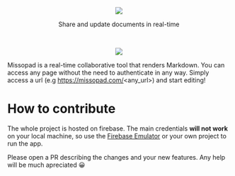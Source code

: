 <p align="center">
    <img src="https://imgur.com/UOlIAJE.png">
    <p align="center">
        Share and update documents in real-time
    </p>
</p>

<br>

<p align="center">
    <img src="https://imgur.com/xkSOFsC.png">
</p>

Missopad is a real-time collaborative tool that renders Markdown. You can access any page without the need to authenticate in any way. Simply access a url (e.g https://missopad.com/<any_url>) and start editing!

# How to contribute

The whole project is hosted on firebase. The main credentials **will not work** on your local machine, so use the [Firebase Emulator](https://firebase.google.com/docs/emulator-suite/connect_and_prototype) or your own project to run the app.

Please open a PR describing the changes and your new features. Any help will be much apreciated 😀
